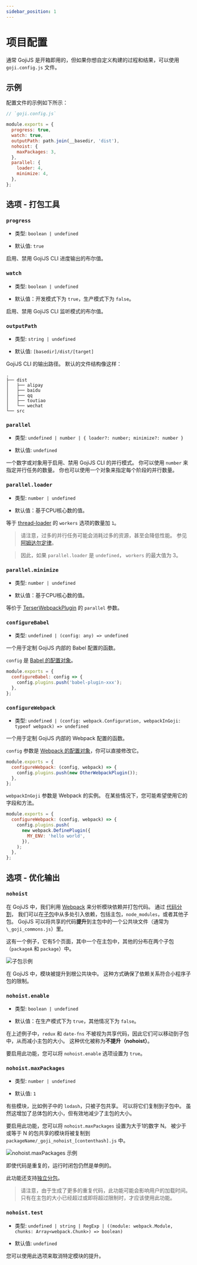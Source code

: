 ```yaml
---
sidebar_position: 1
---
```


# 项目配置

通常 GojiJS 是开箱即用的，但如果你想自定义构建的过程和结果，可以使用 `goji.config.js` 文件。

## 示例

配置文件的示例如下所示：

```js
// `goji.config.js`

module.exports = {
  progress: true,
  watch: true,
  outputPath: path.join(__basedir, 'dist'),
  nohoist: {
    maxPackages: 3,
  },
  parallel: {
    loader: 4,
    minimize: 4,
  },
};
```

## 选项 - 打包工具

### `progress`

- 类型: `boolean | undefined`

- 默认值: `true`

启用、禁用 GojiJS CLI 进度输出的布尔值。

### `watch`

- 类型: `boolean | undefined`

- 默认值：开发模式下为 `true`，生产模式下为 `false`。

启用、禁用 GojiJS CLI 监听模式的布尔值。

### `outputPath`

- 类型: `string | undefined`

- 默认值: `[basedir]/dist/[target]`

GojiJS CLI 的输出路径。 默认的文件结构像这样：

```
.
├── dist
│   ├── alipay
│   ├── baidu
│   ├── qq
│   ├── toutiao
│   └── wechat
└── src
```

### `parallel`

- 类型: `undefined | number | { loader?: number; minimize?: number }`

- 默认值: `undefined`

一个数字或对象用于启用、禁用 GojiJS CLI 的并行模式。 你可以使用 `number` 来指定并行任务的数量。 你也可以使用一个对象来指定每个阶段的并行数量。

### `parallel.loader`

- 类型: `number | undefined`

- 默认值：基于CPU核心数的值。

等于 [thread-loader](https://webpack.js.org/loaders/thread-loader/) 的 `workers` 选项的数量加 `1`。

> 请注意，过多的并行任务可能会消耗过多的资源，甚至会降低性能。 参见
> [阿姆达尔定律](https://zh.wikipedia.org/wiki/%E9%98%BF%E5%A7%86%E8%BE%BE%E5%B0%94%E5%AE%9A%E5%BE%8B)。

> 因此，如果 `parallel.loader` 是 `undefined`， `workers` 的最大值为 3。

### `parallel.minimize`

- 类型: `number | undefined`

- 默认值：基于CPU核心数的值。

等价于 [TerserWebpackPlugin](https://webpack.js.org/plugins/terser-webpack-plugin/#parallel) 的 `parallel` 参数。

### `configureBabel`

- 类型: `undefined | (config: any) => undefined`

一个用于定制 GojiJS 内部的 Babel 配置的函数。

`config` 是 [Babel 的配置对象](https://babeljs.io/docs/zh/config-files)。

```js
module.exports = {
  configureBabel: config => {
    config.plugins.push('babel-plugin-xxx');
  },
};
```

### `configureWebpack`

- 类型: `undefined | (config: webpack.Configuration, webpackInGoji: typeof webpack) => undefined`

一个用于定制 GojiJS 内部的 Webpack 配置的函数。

`config` 参数是 [Webpack 的配置对象](https://webpack.js.org/configuration/)，你可以直接修改它。

```js
module.exports = {
  configureWebpack: (config, webpack) => {
    config.plugins.push(new OtherWebpackPlugin());
  },
};
```

`webpackInGoji` 参数是 Webpack 的实例。 在某些情况下，您可能希望使用它的字段和方法。

```js
module.exports = {
  configureWebpack: (config, webpack) => {
    config.plugins.push(
      new webpack.DefinePlugin({
        MY_ENV: 'hello world',
      }),
    );
  },
};
```

## 选项 - 优化输出

### `nohoist`

在 GojiJS 中，我们利用 [Webpack](https://webpack.js.org/) 来分析模块依赖并打包代码。 通过 [代码分割](https://webpack.js.org/guides/code-splitting/)， 我们可以在[子包](https://developers.weixin.qq.com/miniprogram/dev/framework/subpackages/basic.html)中从多处引入依赖，包括主包，`node_modules`，或者其他子包。 GojiJS 可以将共享的代码**提升**到主包中的一个公共块文件（通常为 `\_goji_commons.js`）里。

这有一个例子，它有5个页面，其中一个在主包中，其他的分布在两个子包（`packageA` 和 `package`）中。

![子包示例](https://user-images.githubusercontent.com/1812118/138204963-4829b600-ac1a-4273-89ab-cf36d5cd03da.png)

在 GojiJS 中，模块被提升到根公共块中。 这种方式确保了依赖关系符合小程序子包的限制。

### `nohoist.enable`

- 类型: `boolean | undefined`

- 默认值：在生产模式下为 `true`，其他情况下为 `false`。

在上述例子中，`redux` 和 `date-fns` 不被视为共享代码，因此它们可以移动到子包中，从而减小主包的大小。 这种优化被称为**不提升（nohoist）**。

要启用此功能，您可以将 `nohoist.enable` 选项设置为 `true`。

### `nohoist.maxPackages`

- 类型: `number | undefined`

- 默认值: `1`

有些模块，比如例子中的 `lodash`，只被子包共享。 可以将它们复制到子包中。 虽然这增加了总体包的大小，但有效地减少了主包的大小。

要启用此功能，您可以将 `nohoist.maxPackages` 设置为大于1的数字 N。 被少于或等于 N 的包共享的模块将被复制到 `packageName/_goji_nohoist_[contenthash].js` 中。

![nohoist.maxPackages 示例](https://user-images.githubusercontent.com/1812118/138208851-2c0c7fe3-6e55-4744-b4af-b74fca59228a.png)

即使代码是重复的，运行时闭包仍然是单例的。

此功能还支持[独立分包](https://developers.weixin.qq.com/miniprogram/dev/framework/subpackages/independent.html)。

> 请注意，由于生成了更多的重复代码，此功能可能会影响用户的加载时间。 只有在主包的大小已经超过或即将超过限制时，才应该使用此功能。

### `nohoist.test`

- 类型:
  `undefined | string | RegExp | ((module: webpack.Module, chunks: Array<webpack.Chunk>) => boolean)`

- 默认值: `undefined`

您可以使用此选项来取消特定模块的提升。
